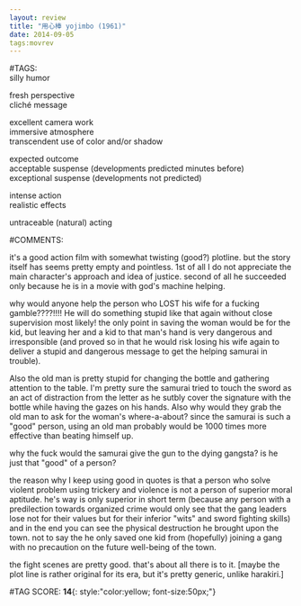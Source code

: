 ```yaml
---  
layout: review  
title: "用心棒 yojimbo (1961)"  
date: 2014-09-05  
tags:movrev  
---  
```

  
#TAGS:  
silly humor  
  
fresh perspective  
cliché message  
  
excellent camera work  
immersive atmosphere  
transcendent use of color and/or shadow  
  
expected outcome  
acceptable suspense (developments predicted minutes before)  
exceptional suspense (developments not predicted)  
  
intense action  
realistic effects  
  
untraceable (natural) acting  
  
#COMMENTS:  
  
it's a good action film with somewhat twisting (good?) plotline. but the story itself has seems pretty empty and pointless. 1st of all I do not appreciate the main character's approach and idea of justice. second of all he succeeded only because he is in a movie with god's machine helping.   
  
why would anyone help the person who LOST his wife for a fucking gamble????!!!! He will do something stupid like that again without close supervision most likely! the only point in saving the woman would be for the kid, but leaving her and a kid to that man's hand is very dangerous and irresponsible (and proved so in that he would risk losing his wife again to deliver a stupid and dangerous message to get the helping samurai in trouble).  
  
Also the old man is pretty stupid for changing the bottle and gathering attention to the table. I'm pretty sure the samurai tried to touch the sword as an act of distraction from the letter as he sutbly cover the signature with the bottle while having the gazes on his hands. Also why would they grab the old man to ask for the woman's where-a-about? since the samurai is such a "good" person, using an old man probably would be 1000 times more effective than beating himself up.  
  
why the fuck would the samurai give the gun to the dying gangsta? is he just that "good" of a person?  
  
the reason why I keep using good in quotes is that a person who solve violent problem using trickery and violence is not a person of superior moral aptitude. he's way is only superior in short term (because any person with a predilection towards organized crime would only see that the gang leaders lose not for their values but for their inferior "wits" and sword fighting skills) and in the end you can see the physical destruction he brought upon the town. not to say the he only saved one kid from (hopefully) joining a gang with no precaution on the future well-being of the town.  
  
the fight scenes are pretty good. that's about all there is to it. [maybe the plot line is rather original for its era, but it's pretty generic, unlike harakiri.]  
  
  
  
  
  
#TAG SCORE: **14**{: style:"color:yellow; font-size:50px;"}  
